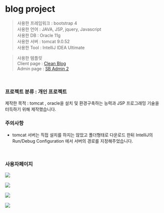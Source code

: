 # blog project

>사용한 프레임워크 : bootstrap 4 <br>
>사용한 언어 : JAVA, JSP, jquery, Javascript<br>
>사용한 DB : Oracle 11g<br>
>사용한 서버 : tomcat 9.0.52<br>
>사용한 Tool : IntelliJ IDEA Ultimate

>사용한 템플릿<br>
>Client page : <a href="https://startbootstrap.com/theme/clean-blog">Clean Blog</a><br>
>Admin page : <a href="https://startbootstrap.com/theme/sb-admin-2">SB Admin 2</a>
<br>

### 프로젝트 분류 : 개인 프로젝트

제작한 목적 : tomcat , oracle을 설치 및 환경구축하는 능력과 JSP 프로그래밍 기술을 터득하기 위해 제작했습니다.<br>

### 주의사항
<ul>
  <li>tomcat 서버는 직접 설치를 하지는 않았고 폴더형태로 다운로드 한뒤 IntelliJ의 Run/Debug Configuration 에서 서버의 경로를 지정해주었습니다.</li>
</ul>
<br>

### 사용자페이지
<kbd>
  <img src="https://user-images.githubusercontent.com/74585673/157347142-a00abd36-fb0a-4b66-8946-13f3717d60c9.PNG">
</kbd>
<br><br>
<kbd>
  <img src="https://user-images.githubusercontent.com/74585673/157347197-475a3678-1280-49e1-8d59-25fed82a2b74.PNG">
</kbd>
<br><br>
<kbd>
  <img src="https://user-images.githubusercontent.com/74585673/157347339-da6c7cb9-7ea5-490a-91f9-26851f0ce4ed.PNG">
</kbd>
<br><br>
<kbd>
  <img src="https://user-images.githubusercontent.com/74585673/157347405-92946a7e-9905-4474-8341-84bb981567ce.PNG">
</kbd>
<br><br>
